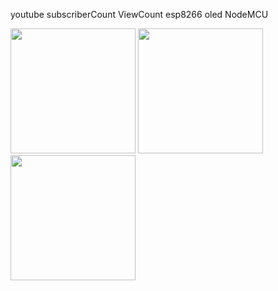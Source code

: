  youtube subscriberCount ViewCount esp8266 oled NodeMCU
 
 <img width="200" alt=" " src="https://github.com/michaelletsch/youtube_subscriberCount_ViewCount_esp8266_oled_NodeMCU/blob/master/20171202_200516.jpg?raw=true">
 
<img width="200" alt=" " src="https://github.com/michaelletsch/youtube_subscriberCount_ViewCount_esp8266_oled_NodeMCU/blob/master/20171202_200521.jpg?raw=true">

<img width="200" alt=" " src="https://github.com/michaelletsch/youtube_subscriberCount_ViewCount_esp8266_oled_NodeMCU/blob/master/20171202_200537.jpg?raw=true">


